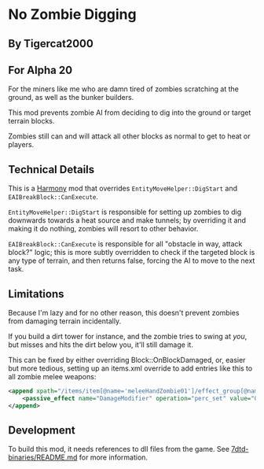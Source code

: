﻿# No Zombie Digging
## By Tigercat2000
## For Alpha 20

For the miners like me who are damn tired of zombies scratching at the ground, as well as the bunker builders.

This mod prevents zombie AI from deciding to dig into the ground or target terrain blocks. 

Zombies still can and will attack all other blocks as normal to get to heat or players. 

## Technical Details

This is a [Harmony](https://github.com/BepInEx/HarmonyX) mod that overrides `EntityMoveHelper::DigStart` and `EAIBreakBlock::CanExecute`.

`EntityMoveHelper::DigStart` is responsible for setting up zombies to dig downwards towards a heat source and make tunnels;
by overriding it and making it do nothing, zombies will resort to other behavior.

`EAIBreakBlock::CanExecute` is responsible for all "obstacle in way, attack block?" logic; this is more
subtly overridden to check if the targeted block is any type of terrain, and then returns false, forcing the AI 
to move to the next task.

## Limitations

Because I'm lazy and for no other reason, this doesn't prevent zombies from damaging terrain incidentally.

If you build a dirt tower for instance, and the zombie tries to swing at *you*, but misses and hits the dirt
below you, it'll still damage it. 

This can be fixed by either overriding Block::OnBlockDamaged, or, easier but more tedious, setting up an items.xml override to add entries
like this to all zombie melee weapons:

```xml
<append xpath="/items/item[@name='meleeHandZombie01']/effect_group[@name='Base Effects']">
    <passive_effect name="DamageModifier" operation="perc_set" value="0" tags="earth,stone"/>
</append>
```

## Development

To build this mod, it needs references to dll files from the game. 
See [7dtd-binaries/README.md](7dtd-binaries/README.md) for more information.
